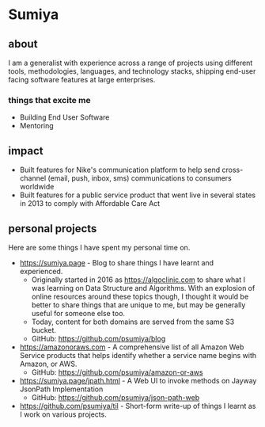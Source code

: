 # Sumiya

## about
I am a generalist with experience across a range of projects using different tools, methodologies, languages, and technology stacks,  shipping end-user facing software features at large enterprises.

### things that excite me

* Building End User Software
* Mentoring

## impact

* Built features for Nike's communication platform to help send cross-channel (email, push, inbox, sms) communications to consumers worldwide 
* Built features for a public service product that went live in several states in 2013 to comply with Affordable Care Act

## personal projects

Here are some things I have spent my personal time on.

* https://sumiya.page - Blog to share things I have learnt and experienced.
  * Originally started in 2016 as https://algoclinic.com to share what I was learning on Data Structure and Algorithms. With an explosion of online resources around these topics though, I thought it would be better to share things that are unique to me, but may be generally useful for someone else too.
  * Today, content for both domains are served from the same S3 bucket.
  * GitHub: https://github.com/psumiya/blog
* https://amazonoraws.com - A comprehensive list of all Amazon Web Service products that helps identify whether a service name begins with Amazon, or AWS.
  * GitHub: https://github.com/psumiya/amazon-or-aws
* https://sumiya.page/jpath.html - A Web UI to invoke methods on Jayway JsonPath Implementation
  * GitHub: https://github.com/psumiya/json-path-web
* https://github.com/psumiya/til - Short-form write-up of things I learnt as I work on various projects. 

